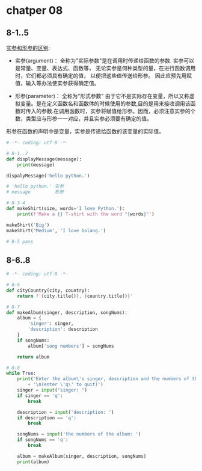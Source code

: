 # chatper 08

## 8-1..5

[实参和形参的区别](https://stackoverflow.com/questions/156767/whats-the-difference-between-an-argument-and-a-parameter):

- 实参(argument)：
  全称为"实际参数"是在调用时传递给函数的参数. 实参可以是常量、变量、表达式、函数等， 无论实参是何种类型的量，在进行函数调用时，它们都必须具有确定的值， 以便把这些值传送给形参。 因此应预先用赋值，输入等办法使实参获得确定值。

- 形参(parameter)：
  全称为"形式参数" 由于它不是实际存在变量，所以又称虚拟变量。是在定义函数名和函数体的时候使用的参数,目的是用来接收调用该函数时传入的参数.在调用函数时，实参将赋值给形参。因而，必须注意实参的个数，类型应与形参一一对应，并且实参必须要有确定的值。

形参在函数的声明中是变量，实参是传递给函数的该变量的实际值。

```python
# -*- coding: utf-8 -*-

# 8-1..2
def displayMessage(message):
    print(message)

dispalyMessage('hello python.')

# 'hello python.' 实参
# message         形参

# 8-3-4
def makeShirt(size, words='I love Python.'):
    print(f'Make a {} T-shirt with the word "{words}"')

makeShirt('Big')
makeShirt('Medium', 'I love Golang.')

# 8-5 pass
```

## 8-6..8

```python
# -*- coding: utf-8 -*-

# 8-6
def cityCountry(city, country):
    return f'{city.title()}, {country.title()}'

# 8-7
def makeAlbum(singer, description, songNums):
    album = {
        'singer': singer,
        'description': description
    }
    if songNums:
        album['song numbers'] = songNums

    return album

# 8-8
while True:
    print('Enter the album\'s singer, description and the numbers of the album.'
        + '\n(enter \'q\' to quit)')
    singer = input("singer: ")
    if singer == 'q':
        break

    description = input('description: ')
    if description == 'q':
        break

    songNums = input('the numbers of the album: ')
    if songNums == 'q':
        break

    album = makeAlbum(singer, description, songNums)
    print(album)
```
